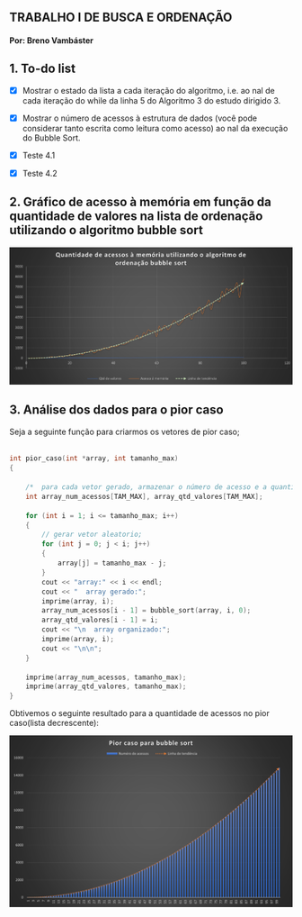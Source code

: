 ## TRABALHO I DE BUSCA E ORDENAÇÃO 
#### Por: Breno Vambáster

## 1. To-do list
- [x] Mostrar o estado da lista a cada iteração do algoritmo, i.e. ao nal de cada iteração do while da linha 5 do Algoritmo 3 do estudo dirigido 3.
- [x] Mostrar o número de acessos à estrutura de dados (você pode considerar tanto escrita como leitura como acesso) ao nal da execução do Bubble Sort.
- [x] Teste 4.1
- [x] Teste 4.2 


## 2. Gráfico de acesso à memória  em função da quantidade de valores na lista de ordenação utilizando o algoritmo bubble sort
![grafico](./graph_val_rand.png)



## 3. Análise dos dados para o pior caso 

Seja a seguinte função para criarmos os vetores de pior caso;
    
```c++

int pior_caso(int *array, int tamanho_max)
{

    /*  para cada vetor gerado, armazenar o número de acesso e a quantidade de valores no array */
    int array_num_acessos[TAM_MAX], array_qtd_valores[TAM_MAX];

    for (int i = 1; i <= tamanho_max; i++)
    {
        // gerar vetor aleatorio;
        for (int j = 0; j < i; j++)
        {
            array[j] = tamanho_max - j;
        }
        cout << "array:" << i << endl;
        cout << "  array gerado:";
        imprime(array, i);
        array_num_acessos[i - 1] = bubble_sort(array, i, 0);
        array_qtd_valores[i - 1] = i;
        cout << "\n  array organizado:";
        imprime(array, i);
        cout << "\n\n";
    }

    imprime(array_num_acessos, tamanho_max);
    imprime(array_qtd_valores, tamanho_max);
}

```

Obtivemos o seguinte resultado para a quantidade de acessos no pior caso(lista decrescente):

![grafico](graph_pior_caso.png)

